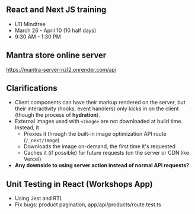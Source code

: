 ## React and Next JS training
- LTI Mindtree
- March 26 - April 10 (10 half days)
- 9:30 AM - 1:30 PM

## Mantra store online server
https://mantra-server-nzl2.onrender.com/api

## Clarifications
- Client components can have their markup rendered on the server, but their interactivity (hooks, event handlers) only kicks in on the client (though the process of __hydration__).
- External images used with `<Image>` are not downloaded at build time. Instead, it
    - Proxies it through the built-in image optimization API route (`/_next/image`)
    - Downloads the image on-demand, the first time it's requested
    - Caches it (if possible) for future requests (on the server or CDN like Vercel)
- __Any downside to using server action instead of normal API requests?__

## Unit Testing in React (Workshops App)
- Using Jest and RTL
- Fix bugs: product pagination, app/api/products/route.test.ts